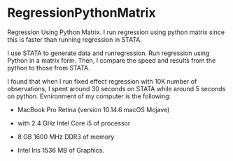 # RegressionPythonMatrix
Regression Using Python Matrix. 
I run regression using python matrix since this is faster than running regression in STATA.

I use STATA to generate data and runregression.
Run regression using Python in a matrix form. Then, I compare the speed and results from the python to those from STATA.

I found that when I run fixed effect regression with 10K number of observations, I spent around 30 seconds on STATA while around 5 seconds on python. Evnironment of my computer is the following:

- MacBook Pro Retina (version 10.14.6 macOS Mojave) 

- with 2.4 GHz Intel Core i5 of processor 

- 8 GB 1600 MHz DDR3 of memory 

- Intel Iris 1536 MB of Graphics.
